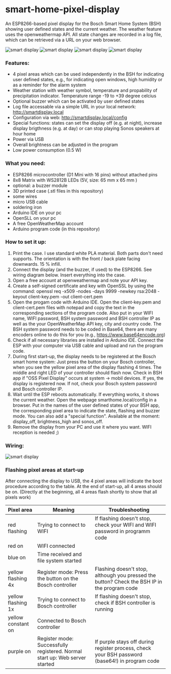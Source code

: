 # smart-home-pixel-display
An ESP8266-based pixel display for the Bosch Smart Home System (BSH) showing user defined states and the current weather. The weather feature uses the openweathermap API. All state changes are recorded in a log file, which can be retrieved via a URL on your web browser.

![smart display](https://github.com/tobo-123/smart-home-pixel-display/blob/main/pictures/front.jpg)
![smart display](https://github.com/tobo-123/smart-home-pixel-display/blob/main/pictures/weather.jpg)
![smart display](https://github.com/tobo-123/smart-home-pixel-display/blob/main/pictures/weather_and_states.jpg)
![smart display](https://github.com/tobo-123/smart-home-pixel-display/blob/main/pictures/assembly.jpg)

### Features:

- 4 pixel areas which can be used independently in the BSH for indicating user defined states, e.g., for indicating open windows, high humidity or as a reminder for the alarm system
- Weather station with weather symbol, temperature and propability of precipitation indicator. Temperature range -19 to +39 degree celcius
- Optional buzzer which can be activated by user defined states
- Log file accessable via a simple URL in your local network: http://smartdisplay.local
- Configuration via web: http://smartdisplay.local/config
- Special functions: states can set the display off (e.g. at night), increase display brigthness (e.g. at day) or can stop playing Sonos speakers at hour home
- Power via USB
- Overall brightness can be adjusted in the program
- Low power consumption (0.5 W)

### What you need:

- ESP8266 microcontroller (D1 Mini with 16 pins) without attached pins
- 8x8 Matrix with WS2812B LEDs (5V, size: 65 mm x 65 mm )
- optional: a buzzer module
- 3D printed case (.stl files in this repository)
- some wires
- micro USB cable
- soldering iron
- Arduino IDE on your pc
- OpenSLL on your pc
- A free OpenWeatherMap account
- Arduino program code (in this repository)

### How to set it up:

1. Print the case. I use standard white PLA material. Both parts don't need supports. The orientation is with the front / back plate facing downwards. 15 % infill.
2. Connect the display (and the buzzer, if used) to the ESP8266. See wiring diagram below. Insert everything into the case.
3. Open a free account at openweathermap and note your API key.
4. Create a self-signed certificate and key with OpenSSL by using the command: openssl req -x509 -nodes -days 9999 -newkey rsa:2048 -keyout client-key.pem -out client-cert.pem
5. Open the progam code with Arduino IDE. Open the client-key.pem and client-cert.pem files with notepad and copy the text in the corresponding sections of the program code. Also put in your WIFI name, WIFI password, BSH system password and BSH controller IP as well as the your OpenWeatherMap API key, city and country code. The BSH system password needs to be coded in Base64, there are many encoders online to do this for you (e.g., https://www.base64encode.org)
6. Check if all necessary libraries are installed in Arduino IDE. Connect the ESP with your computer via USB cable and upload and run the program code.
7. During first start-up, the display needs to be registered at the Bosch smart home system: Just press the button on your Bosch controller, when you see the yellow pixel area of the display flashing 4 times. The middle and right LED of your controller should flash now. Check in BSH app if "OSS Pixel Display" occurs at system -> mobil devices. If yes, the display is registered now. If not, check your Bosch system password and Bosch controller IP.
8. Wait until the ESP reboots automatically. If everything works, it shows the current weather. Open the webpage smarthome.local/config in a browser. Put in the names of the user defined states of your BSH app, the corresponding pixel area to indicate the state, flashing and buzzer mode. You can also add a "special function". Available at the moment: display_off, brightness_high and sonos_off.
9. Remove the display from your PC and use it where you want. WIFI reception is needed ;)

### Wiring:

![smart display](https://github.com/tobo-123/smart-home-pixel-display/blob/main/pictures/smart_pixel_display_wiring.png)

### Flashing pixel areas at start-up

After connecting the display to USB, the 4 pixel areas will indicate the boot procedure according to the table. At the end of start-up, all 4 areas should be on. (Directly at the beginning, all 4 areas flash shortly to show that all pixels work)

| Pixel area       | Meaning                                                                     | Troubleshooting                                                                                |
| ---------------- | --------------------------------------------------------------------------- | ---------------------------------------------------------------------------------------------- |
|red flashing      | Trying to connect to WIFI                                                   | If flashing doesn't stop, check your WIFI and WIFI password in programm code                   |
|red on            | WIFI connected                                                              |                                                                                                |
|blue on           | Time received and file system started                                       |                                                                                                |
|yellow flashing 4x| Register mode: Press the button on the Bosch controller                     | Flashing doesn't stop, although you pressed the button? Check the BSH IP in the program code   |
|yellow flashing 1x| Trying to connect to Bosch controller                                       | If flashing doesn't stop, check if BSH controller is running                                   |
|yellow constant on| Connected to Bosch controller                                               |                                                                                                | 
|purple on         | Register mode: Successfully registered. Normal start up: Web server started | If purple stays off during register process, check your BSH password (base64!) in program code |

